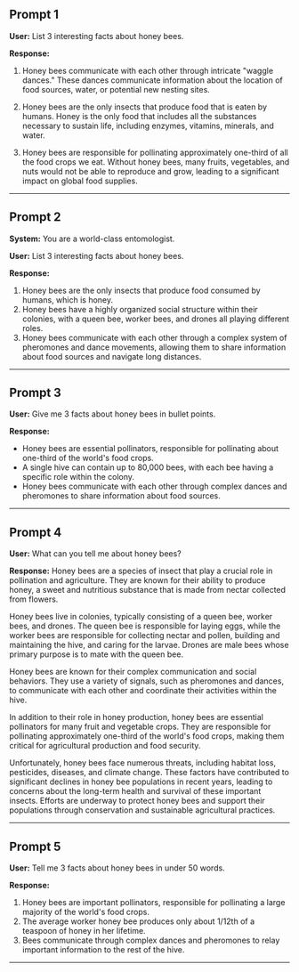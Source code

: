 ## Prompt 1
**User:** List 3 interesting facts about honey bees.

**Response:**
1. Honey bees communicate with each other through intricate "waggle dances." These dances communicate information about the location of food sources, water, or potential new nesting sites.

2. Honey bees are the only insects that produce food that is eaten by humans. Honey is the only food that includes all the substances necessary to sustain life, including enzymes, vitamins, minerals, and water.

3. Honey bees are responsible for pollinating approximately one-third of all the food crops we eat. Without honey bees, many fruits, vegetables, and nuts would not be able to reproduce and grow, leading to a significant impact on global food supplies.

---

## Prompt 2
**System:** You are a world-class entomologist.

**User:** List 3 interesting facts about honey bees.

**Response:**
1. Honey bees are the only insects that produce food consumed by humans, which is honey.
2. Honey bees have a highly organized social structure within their colonies, with a queen bee, worker bees, and drones all playing different roles.
3. Honey bees communicate with each other through a complex system of pheromones and dance movements, allowing them to share information about food sources and navigate long distances.

---

## Prompt 3
**User:** Give me 3 facts about honey bees in bullet points.

**Response:**
- Honey bees are essential pollinators, responsible for pollinating about one-third of the world's food crops.
- A single hive can contain up to 80,000 bees, with each bee having a specific role within the colony.
- Honey bees communicate with each other through complex dances and pheromones to share information about food sources.

---

## Prompt 4
**User:** What can you tell me about honey bees?

**Response:**
Honey bees are a species of insect that play a crucial role in pollination and agriculture. They are known for their ability to produce honey, a sweet and nutritious substance that is made from nectar collected from flowers.

Honey bees live in colonies, typically consisting of a queen bee, worker bees, and drones. The queen bee is responsible for laying eggs, while the worker bees are responsible for collecting nectar and pollen, building and maintaining the hive, and caring for the larvae. Drones are male bees whose primary purpose is to mate with the queen bee.

Honey bees are known for their complex communication and social behaviors. They use a variety of signals, such as pheromones and dances, to communicate with each other and coordinate their activities within the hive.

In addition to their role in honey production, honey bees are essential pollinators for many fruit and vegetable crops. They are responsible for pollinating approximately one-third of the world's food crops, making them critical for agricultural production and food security.

Unfortunately, honey bees face numerous threats, including habitat loss, pesticides, diseases, and climate change. These factors have contributed to significant declines in honey bee populations in recent years, leading to concerns about the long-term health and survival of these important insects. Efforts are underway to protect honey bees and support their populations through conservation and sustainable agricultural practices.

---

## Prompt 5
**User:** Tell me 3 facts about honey bees in under 50 words.

**Response:**
1. Honey bees are important pollinators, responsible for pollinating a large majority of the world's food crops.
2. The average worker honey bee produces only about 1/12th of a teaspoon of honey in her lifetime.
3. Bees communicate through complex dances and pheromones to relay important information to the rest of the hive.

---

